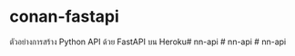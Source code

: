 # conan-fastapi
ตัวอย่างการสร้าง Python API ด้วย FastAPI บน Heroku#   n n - a p i  
 #   n n - a p i  
 #   n n - a p i  
 